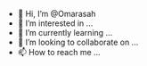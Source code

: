 - 👋 Hi, I’m @Omarasah
- 👀 I’m interested in ...
- 🌱 I’m currently learning ...
- 💞️ I’m looking to collaborate on ...
- 📫 How to reach me ...

<!---
Omarasah/Omarasah is a ✨ special ✨ repository because its `README.md` (this file) appears on your GitHub profile.
You can click the Preview link to take a look at your changes.
--->
